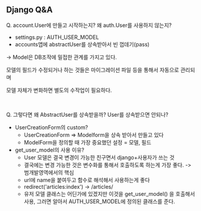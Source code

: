 ## Django Q&A

Q. account.User에 만들고 시작하는지? 왜 auth.User를 사용하지 않는지?

* settings.py : AUTH_USER_MODEL
* accounts앱에 abstractUser를 상속받아서 빈 껍데기(pass)

-> Model은 DB조작에 밀접한 관계를 가지고 있다.

모델의 필드가 수정되거나 하는 것들은 마이그레이션 파일 등을 통해서 자동으로 관리되며 

모델 자체가 변화하면 별도의 수작업이 필요하다.

<br>

Q. 그렇다면 왜 AbstractUser를 상속받을까? User를 상속받으면 안되나?

* UserCreationForm의 custom?
  * UserCreationForm => Modelform을 상속 받아서 만들고 있다
  * ModelForm을 정의할 때 가장 중요했던 설정 = 모델, 필드
* get_user_model의 사용 이유?
  * User 모델은 결국 변경이 가능한 친구면서 django+사용자가 쓰는 것
  * 결국에는 변경 가능한 것은 변수화를 통해서 호출하도록 하는게 가장 좋다. -> 범개발영역에서의 핵심
  * url에 name을 붙여두고 함수로 해석해서 사용하는게 좋다
  * redirect('articles:index') -> /articles/
  * 유저 모델 클래스는 어딘가에 있겠지만 이것을 get_user_model() 을 호출해서 사용, 그러면 알아서 AUTH_USER_MODEL에 정의된 클래스를 준다.